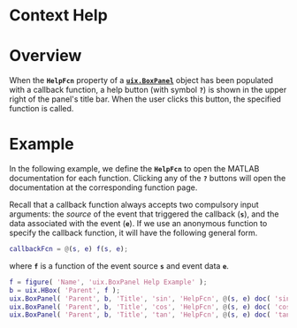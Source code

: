 
# **Context Help**

# **Overview**

When the **`HelpFcn`** property of a [**`uix.BoxPanel`**](uixBoxPanel.md) object has been populated with a callback function, a help button (with symbol **`?`**) is shown in the upper right of the panel's title bar. When the user clicks this button, the specified function is called.

# Example

In the following example, we define the **`HelpFcn`** to open the MATLAB documentation for each function. Clicking any of the **`?`** buttons will open the documentation at the corresponding function page. 


Recall that a callback function always accepts two compulsory input arguments: the *source* of the event that triggered the callback (**`s`**), and the data associated with the event (**`e`**). If we use an anonymous function to specify the callback function, it will have the following general form.

```matlab
callbackFcn = @(s, e) f(s, e); 
```

where **`f`** is a function of the event source **`s`** and event data **`e`**.

```matlab
f = figure( 'Name', 'uix.BoxPanel Help Example' );
b = uix.HBox( 'Parent', f );
uix.BoxPanel( 'Parent', b, 'Title', 'sin', 'HelpFcn', @(s, e) doc( 'sin' ) );
uix.BoxPanel( 'Parent', b, 'Title', 'cos', 'HelpFcn', @(s, e) doc( 'cos' ) );
uix.BoxPanel( 'Parent', b, 'Title', 'tan', 'HelpFcn', @(s, e) doc( 'tan' ) );
```